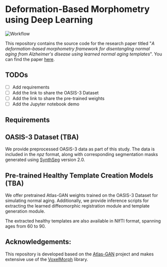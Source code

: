 # Deformation-Based Morphometry using Deep Learning

![Workflow](xxx)<!-- Insert image link here -->

This repository contains the source code for the research paper titled "*A deformation-based morphometry framework for disentangling normal aging from Alzheimer's disease using learned normal aging templates*". You can find the paper [here](xxx). <!-- Insert paper link here -->

## TODOs
- [ ] Add requirements
- [ ] Add the link to share the OASIS-3 Dataset
- [ ] Add the link to share the pre-trained weights
- [ ] Add the Jupyter notebook demo

## Requirements

## OASIS-3 Dataset (TBA)
We provide preprocessed OASIS-3 data as part of this study. The data is included in the *npz* format, along with corresponding segmentation masks generated using [SynthSeg](https://github.com/BBillot/SynthSeg) version 2.0.

## Pre-trained Healthy Template Creation Models (TBA)
We offer pretrained Atlas-GAN weights trained on the OASIS-3 Dataset for simulating normal aging. Additionally, we provide inference scripts for extracting the learned diffeomorphic registration module and template generation module.

The extracted healthy templates are also available in NIfTI format, spanning ages from 60 to 90.

## Acknowledgements:
This repository is developed based on the [Atlas-GAN](https://github.com/neel-dey/Atlas-GAN) project and makes extensive use of the [VoxelMorph](https://github.com/voxelmorph/voxelmorph) library. 

